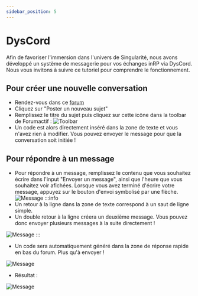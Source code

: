 ```yaml
---
sidebar_position: 5
---
```


# DysCord

Afin de favoriser l'immersion dans l'univers de Singularité, nous avons développé un système de messagerie pour vos échanges inRP via DysCord. Nous vous invitons à suivre ce tutoriel pour comprendre le fonctionnement.

## Pour créer une nouvelle conversation
- Rendez-vous dans ce [forum](#)
- Cliquez sur "Poster un nouveau sujet"
- Remplissez le titre du sujet puis cliquez sur cette icône dans la toolbar de Forumactif :
![Toolbar](/img/tutoriels/dyscord/toolbar.png)
- Un code est alors directement inséré dans la zone de texte et vous n'avez rien à modifier. Vous pouvez envoyer le message pour que la conversation soit initiée !

## Pour répondre à un message

- Pour répondre à un message, remplissez le contenu que vous souhaitez écrire dans l'input "Envoyer un message", ainsi que l'heure que vous souhaitez voir afichées. Lorsque vous avez terminé d'écrire votre message, appuyez sur le bouton d'envoi symbolisé par une flèche.
![Message](/img/tutoriels/dyscord/message.png)
:::info
- Un retour à la ligne dans la zone de texte correspond à un saut de ligne simple.
- Un double retour à la ligne créera un deuxième message. Vous pouvez donc envoyer plusieurs messages à la suite directement !

![Message](/img/tutoriels/dyscord/message2.png)
:::
- Un code sera automatiquement généré dans la zone de réponse rapide en bas du forum. Plus qu'à envoyer !

![Message](/img/tutoriels/dyscord/message3.png)

- Résultat :

![Message](/img/tutoriels/dyscord/message4.png)

